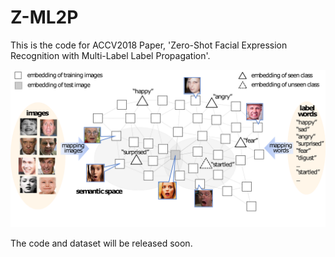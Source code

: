 # Z-ML2P
This is the code for ACCV2018 Paper, 'Zero-Shot Facial Expression Recognition with Multi-Label Label Propagation'.

![image](doc/figure1.png)

The code and dataset will be released soon.
